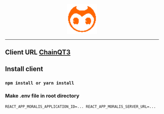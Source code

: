 <div align="center">
    <p align="center">
      <img src="public/orange.png" alt="ChainQT3" width="100" height="100" />
    </p>
</div>

---

## Client URL [ChainQT3](https://chainqt3.com/)

## Install client

### `npm install or yarn install`

### Make .env file in root directory

`REACT_APP_MORALIS_APPLICATION_ID=... REACT_APP_MORALIS_SERVER_URL=...`


